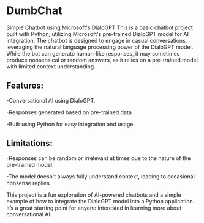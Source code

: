# DumbChat
Simple Chatbot using Microsoft's DialoGPT
This is a basic chatbot project built with Python, utilizing Microsoft's pre-trained DialoGPT model for AI integration. The chatbot is designed to engage in casual conversations, leveraging the natural language processing power of the DialoGPT model. While the bot can generate human-like responses, it may sometimes produce nonsensical or random answers, as it relies on a pre-trained model with limited context understanding.

## Features:

-Conversational AI using DialoGPT.

-Responses generated based on pre-trained data.

-Built using Python for easy integration and usage.

## Limitations:

-Responses can be random or irrelevant at times due to the nature of the pre-trained model.

-The model doesn't always fully understand context, leading to occasional nonsense replies.


This project is a fun exploration of AI-powered chatbots and a simple example of how to integrate the DialoGPT model into a Python application. It’s a great starting point for anyone interested in learning more about conversational AI.
